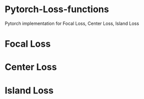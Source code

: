 # Pytorch-Loss-functions
Pytorch implementation for Focal Loss, Center Loss, Island Loss

# Focal Loss

# Center Loss

# Island Loss

